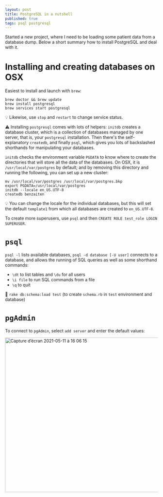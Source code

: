 ```yaml
---
layout: post
title: PostgreSQL in a nutshell
published: true
tags: psql postgresql 
---
```


Started a new project, where I need to be loading some patient data from a database dump. Below a short summary how to install PostgreSQL and deal with it.

# Installing and creating databases on OSX

Easiest to install and launch with `brew`:

```
brew doctor && brew update
brew install postgresql
brew services start postgresql
```
💡 Likewise, use `stop` and `restart` to change service status. 

⚠️ Installing `postgresql` comes with lots of helpers: `initdb` creates a database cluster, which is a collection of databases managed by one server, that is, your `postgresql` installation. Then there's the self-explanatory `createdb`, and finally `psql`, which gives you lots of backslashed shorthands for manipulating your databases.

`initdb` checks the environment variable `PGDATA` to know where to create the directories that will store all the data of the databases. On OSX, it is `/usr/local/var/postgres` by default; and by removing this directory and running the following, you can set up a new cluster:

```
mv /usr/local/var/postgres /usr/local/var/postgres.bkp
export PGDATA=/usr/local/var/postgres
initdb --locale en_US.UTF-8
createdb benzaiten
```

💡 You can change the locale for the individual databases, but this will set the default `template1` from which all databases are created to `en_US.UTF-8`.

To create more superusers, use `psql` and then `CREATE ROLE test_role LOGIN SUPERUSER`.

# `psql`

`psql -l` lists available databases, `psql -d database [-U user]` connects to a database, and allows the running of SQL queries as well as some shorthand commands:
* `\dt` to list tables and `\du` for all users
* `\i file` to run SQL commands from a file
* `\q` to quit 

🧹 `rake db:schema:load test` (to create `schema.rb` in `test` environment and database)

# `pgAdmin`

To connect to `pgAdmin`, select `add server` and enter the default values:

<img width="508" alt="Capture d’écran 2021-05-11 à 16 06 15" src="https://user-images.githubusercontent.com/11438440/117829331-f583bf00-b272-11eb-8de8-fd0377440161.png">
